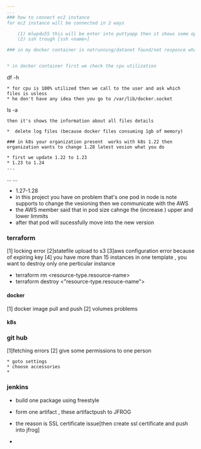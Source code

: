 ```yaml
---
...
### how to connect ec2 instance 
for ec2 instance will be connected in 2 ways 

    (1) mlwpdu55 this will be enter into puttyapp then it shows some options connect and cancle - we choose connect option
    (2) ssh trough [ssh <name>]

### in my docker container is notrunning/datanot found/not responce what happened in this container


* in docker container first we check the cpu utilization 
```
df -h
```
* for cpu is 100% utilized then we call to the user and ask which files is usless
* he don't have any idea then you go to /var/lib/docker.socket 
```
 ls -a
 ```
then it's shows the information about all files details

*  delete log files (because docker files consuming 1gb of memory)

### in k8s your organization present  works with k8s 1.22 then organization wants to change 1.28 latest vesion what you do

* first we update 1.22 to 1.23
* 1.23 to 1.24
...
```

...
...
* 1.27-1.28
* in this project  you have on problem that's one pod in node is note supports to change the vesioning then we communicate with the AWS 
* the AWS member said that in pod size cahnge the (increase ) upper and lower limmits 
* after that pod will sucessfully move into the new version

### terraform
[1] locking error
[2]statefile upload to s3 
[3]aws configuration error because of expiring key
[4] you have more than 15 instances in one template , you want to destroy only one perticular instance 
   

   * terraform  rm <resource-type.resource-name>
   * terraform destroy <"resource-type.resouce-name">



#### docker 

[1] docker image pull and push 
[2] volumes problems

#### k8s

### git hub 
[1]fetching errors
[2] give some permissions to one person 

    * goto settings 
    * choose accessories
    * 


### jenkins

* build one package using freestyle

* form one artifact , these  artifactpush to JFROG

* the reason is SSL certificate issue[then create ssl certificate and push into jfrog]

* 

